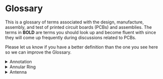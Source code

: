 # Glossary
 This is a glossary of terms associated with the design, manufacture, assembly, and test of printed circuit boards (PCBs) and assemblies. The terms in **BOLD** are terms you should look up and become fluent with since they will come up frequently during discussions related to PCBs.
 
 Please let us know if you have a better definition than the one you see here so we can improve the Glossary.
 
 <details>
    <summary>Annotation</summary>
    
    noun - the information added to a design that makes refering to things easier
            "I added the Q1 annotation."
    verb - the act of adding information (such as reference designators) to a design
           This can be done via automation or manually. It is often possible to add annotation to either the schematic or the board layout.
           "We annotated all components again to make things sequential."
</details>

<details>
   <summary>Annular Ring</summary>

    The area bounded by two circles.
</details>

 <details>
    <summary>Antenna</summary
     Stuff
 </details>
     
 <details>
    <summary>Auto-Routing</summary>
     Stuff
 </details>
 
 <details>
    <summary>Back-Annotation</summary>
 Stuff
 </details>
 
 <details>
    <summary>Ball Bonding</summary>
 Stuff
 </details>
 
 <details>
    <summary>Bed of Nails Testing</summary>
 Stuff
 </details>
 
 <details>
    <summary>Bill of Materials</summary>
 Stuff
 </details>
 
 <details>
    <summary>Board Outline</summary>
 Stuff
 </details>
 
 <details>
    <summary>Bottom</summary>
 Stuff
 </details>
 
 <details>
    <summary>BGA (Ball Grid Array)</summary>
 Stuff
 </details>
 
 <details>
    <summary>CAD</summary>
 Stuff
 </details>
 
 <details>
    <summary>Captive Hardware</summary>
 Stuff
 </details>
 
 <details>
    <summary>Castellation</summary>
 Stuff
 </details>
 
 <details>
    <summary>Clock Distribution</summary>
 Stuff
 </details>
 
 <details>
    <summary>Clock Skew</summary>
 Stuff
 </details>
 
 <details>
    <summary>COB (Chip-on-Board)</summary>
 Stuff
 </details>
 
 <details>
    <summary>Conformal Coating</summary>
 Stuff
 </details>
 
<details>
    <summary>Controlled Impedance</summary>
 Stuff
 </details>
 
 <details>
    <summary>Convection</summary>
 Stuff
 </details>
 
 <details>
    <summary>Copper</summary>
 Stuff
 </details>
 
 <details>
    <summary>DDR Memory Design</summary>
 Stuff
 </details>
 
 <details>
    <summary>Design Rules</summary>
 Stuff
 </details>
 
 <details>
    <summary>DRC (Design Rule Check)</summary>
 Stuff
 </details>
 
 <details>
    <summary>DFM (Design for Manufacturing / Manufacturability)</summary>
 Stuff
 </details>
 
 <details>
    <summary>DWG file</summary>
 Stuff
 </details>
 
 <details>
    <summary>Electrical Clearance</summary>
 Stuff
 </details>
 
 <details>
    <summary>Electrical Creepage</summary>
 Stuff
 </details>
 
 <details>
    <summary>Electrical Test</summary>
 Stuff
 </details>
 
 <details>
    <summary>EMI (Electro-Magnetic Interference)</summary>
 Stuff
 </details>
 
 <details>
    <summary>Fab Drawing</summary>
 Stuff
 </details>
 
 <details>
    <summary>Fiducial(s)</summary>
 Stuff
 </details>
 
 <details>
    <summary>Flip Chip</summary>
 Stuff
 </details>
 
 <details>
    <summary>Flex PCB</summary>
 Stuff
 </details>
 
 <details>
    <summary>Flying Probe Testing</summary>
 Stuff
 </details>
 
 <details>
    <summary>Footprint</summary>
 Stuff
 </details>
 
 <details>
    <summary>Forced Air</summary>
 Stuff
 </details>
 
 <details>
    <summary>FR-4</summary>
 Stuff
 </details>
 
 <details>
    <summary>FR-408</summary>
 Stuff
 </details>
 
 <details>
    <summary>GD&T (Geometrical Dimensioning and Tolerancing)</summary>
 Stuff
 </details>
 
 <details>
    <summary>Gerber(s)</summary>
 Stuff
 </details>
 
 <details>
    <summary>Glossing</summary>
 Stuff
 </details>
 
 <details>
    <summary>Grid(s)</summary>
 Stuff
 </details>
 
 <details>
    <summary>Ground Bounce</summary>
 Stuff
 </details>
 
 <details>
    <summary>Heat Spreaders</summary>
 Stuff
 </details>
 
 <details>
    <summary>Heat Sink</summary>
 Stuff
 </details>
 
 <details>
    <summary>Impedance</summary>
 Stuff
 </details>
 
 <details>
    <summary>Imperial</summary>
 Stuff
 </details>
 
 <details>
    <summary>Inner Layer</summary>
 Stuff
 </details>
 
 <details>
    <summary>IPC 356-D Netlist</summary>
 Stuff
 </details>
 
 <details>
    <summary>Jitter</summary>
 Stuff
 </details>
 
 <details>
    <summary>JTAG (Joint Test Action Group)</summary>
 Stuff
 </details>
 
 <details>
    <summary>Keepout</summary>
 Stuff
 </details>
 
 <details>
    <summary>Layer(s)</summary>
 Stuff
 </details>
 
 <details>
    <summary>Metric</summary>
 Stuff
 </details>
 
 <details>
    <summary>MBO (Mechanical Board Outline)</summary>
 Stuff
 </details>
 
 <details>
    <summary>Microphonic(s)</summary>
 Stuff
 </details>
 
 <details>
    <summary>micro-vias</summary>
 Stuff
 </details>
 
 <details>
    <summary>MicroStrip</summary>
 Stuff
 </details>
 
 <details>
    <summary>Mounting Holes</summary>
 Stuff
 </details>
 
 <details>
    <summary>Mouse Bites</summary>
 Stuff
 </details>
 
 <details>
    <summary>Netlist</summary>
 Stuff
 </details>
 
 <details>
    <summary>Oz of Cu</summary>
 Stuff
 </details>
 
 <details>
    <summary>Pad(s)</summary>
 Stuff
 </details>
 
 <details>
    <summary>Padstack</summary>
 Stuff
 </details>
 
 <details>
    <summary>Panelisation</summary>
 Stuff
 </details>
 
 <details>
    <summary>PDN (Power Distribution Network)</summary>
 Stuff
 </details>
 
 <details>
    <summary>Phototools</summary>
 Stuff
 </details>
 
 <details>
    <summary>Piezoelectricity</summary>
 Stuff
 </details>
 
 <details>
    <summary>Pin 1</summary>
 Stuff
 </details>
 
 <details>
    <summary>Placement</summary>
 Stuff
 </details>
 
 <details>
    <summary>Plane(s)</summary>
 Stuff
 </details>
 
 <details>
    <summary>Potting</summary>
 Stuff
 </details>
 
 <details>
    <summary>Pour(s)</summary>
 Stuff
 </details>
 
 <details>
    <summary>QFN</summary>
 Stuff
 </details>
 
 <details>
    <summary>Ratsnest</summary>
 Stuff
 </details>
 
 <details>
    <summary>Real Estate</summary>
 Stuff
 </details>
 
 <details>
    <summary>Rework</summary>
 Stuff
 </details>
 
 <details>
    <summary>Rigid - Flex</summary>
 Stuff
 </details>
 
 <details>
    <summary>Routing</summary>
 Stuff
 </details>
 
 <details>
    <summary>Schematic</summary>
 Stuff
 </details>
 
 <details>
    <summary>Schematic Capture</summary>
 Stuff
 </details>
 
 <details>
    <summary>Scripting</summary>
 Stuff
 </details>
 
 <details>
    <summary>Silkscreen</summary>
 Stuff
 </details>
 
 <details>
    <summary>SMT (Surface Mount Technology)</summary>
 Stuff
 </details>
 
 <details>
    <summary>SMD (Surface Mount Device)</summary>
 Stuff
 </details>
 
 <details>
    <summary>Soldermask</summary>
 Stuff
 </details>
 
 <details>
    <summary>Stackup</summary>
 Stuff
 </details>
 
 <details>
    <summary>Stencil</summary>
 Stuff
 </details>
 
 <details>
    <summary>Stiffeners</summary>
 Stuff
 </details>
 
 <details>
    <summary>Stripline</summary>
 Stuff
 </details>
 
 <details>
    <summary>Surface Finish</summary>
 Stuff
 </details>
 
 <details>
    <summary>Symbol</summary>
 Stuff
 </details>
 
 <details>
    <summary>Tab Routing</summary>
 Stuff
 </details>
 
 <details>
    <summary>TAG-Connect</summary>
 Stuff
 </details>
 
 <details>
    <summary>Termination</summary>
 Stuff
 </details>
 
 <details>
    <summary>Thermal / Thermal Relief</summary>
 Stuff
 </details>
 
 <details>
    <summary>Thermal vias</summary>
 Stuff
 </details>
 
 <details>
    <summary>Thieving</summary>
 Stuff
 </details>
 
 <details>
    <summary>THT (Through Hole Technology)</summary>
 Stuff
 </details>
 
 <details>
    <summary>Tooling</summary>
 Stuff
 </details>
 
 <details>
    <summary>Tooling Holes</summary>
 Stuff
 </details>
 
 <details>
    <summary>Tooling Strips</summary>
 Stuff
 </details>
 
 <details>
    <summary>Top</summary>
 Stuff
 </details>
 
 <details>
    <summary>Trace(s)</summary>
 Stuff
 </details>
 
 <details>
    <summary>Track(s)</summary>
 Stuff
 </details>
 
 <details>
    <summary>Transmission Line</summary>
 Stuff
 </details>
 
 <details>
    <summary>Triboelectricity</summary>
 Stuff
 </details>
 
 <details>
    <summary>TSOP</summary>
 Stuff
 </details>
 
 <details>
    <summary>Ultrasonic Bonding</summary>
 Stuff
 </details>
 
 <details>
    <summary>Via(s)</summary>
 Stuff
 </details>
 
 <details>
    <summary>Via Stitching</summary>
 Stuff
 </details>
 
 <details>
    <summary>V-Scoring</summary>
 Stuff
 </details>
 
 <details>
    <summary>Wire Bonding</summary>
 Stuff
 </details>
 
 <details>
    <summary>Wedge Bonding</summary>
 Stuff
 </details>
 
 
 

